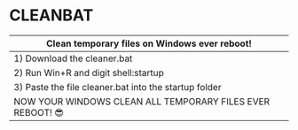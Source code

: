 # CLEANBAT 
|Clean temporary files on Windows ever reboot!|
|---------------------------------------------|
|1) Download the cleaner.bat                  |
|2) Run Win+R and digit shell:startup|
|3) Paste the file cleaner.bat into the startup folder|
| NOW YOUR WINDOWS CLEAN ALL TEMPORARY FILES EVER REBOOT! 😎 |
